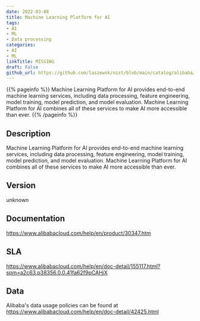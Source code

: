 ```yaml
---
date: 2022-03-08
title: Machine Learning Platform for AI
tags: 
- AI
- ML
- Data processing
categories: 
- AI
- ML
linkTitle: MISSING
draft: False         
github_url: https://github.com/laszewsk/nist/blob/main/catalog/alibaba/alibaba_machine_learning_platform_for_ai.yaml
---
```


{{% pageinfo %}}
Machine Learning Platform for AI provides end-to-end machine learning services, including data processing, feature engineering, model training, model prediction, and model evaluation. Machine Learning Platform for AI combines all of these services to make AI more accessible than ever.
{{% /pageinfo %}}

## Description

Machine Learning Platform for AI provides end-to-end machine learning services, including data processing, feature engineering, model training, model prediction, and model evaluation. Machine Learning Platform for AI combines all of these services to make AI more accessible than ever.

## Version

unknown

## Documentation

https://www.alibabacloud.com/help/en/product/30347.htm

## SLA

https://www.alibabacloud.com/help/en/doc-detail/155117.html?spm=a2c63.p38356.0.0.41fa62f9pCAHjX

## Data

Alibaba's data usage policies can be found at https://www.alibabacloud.com/help/en/doc-detail/42425.html
